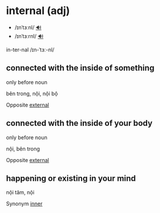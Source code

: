# internal (adj)

- /ɪnˈtɜːnl/ [🔊](https://www.oxfordlearnersdictionaries.com/media/english/uk_pron/i/int/inter/internal__gb_2.mp3)
- /ɪnˈtɜːrnl/ [🔊](https://www.oxfordlearnersdictionaries.com/media/english/us_pron/i/int/inter/internal__us_3.mp3)

in-ter-nal /ɪn-ˈtɜː-nl/

## connected with the inside of something

only before noun

bên trong, nội, nội bộ

Opposite [external](../e/external-adj.md#happening-or-coming-from-outside-a-place-an-organization-your-particular-situation-etc)

## connected with the inside of your body

only before noun

nội, bên trong

Opposite [external]()

## happening or existing in your mind

nội tâm, nội

Synonym [inner]()